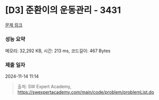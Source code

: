 # [D3] 준환이의 운동관리 - 3431 

[문제 링크](https://swexpertacademy.com/main/code/problem/problemDetail.do?contestProbId=AWE_ZXcqAAMDFAV2) 

### 성능 요약

메모리: 32,292 KB, 시간: 213 ms, 코드길이: 467 Bytes

### 제출 일자

2024-11-14 11:14



> 출처: SW Expert Academy, https://swexpertacademy.com/main/code/problem/problemList.do